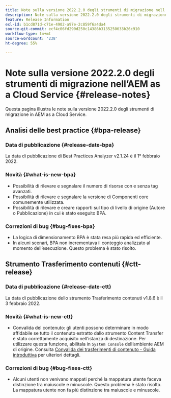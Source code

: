 ```yaml
---
title: Note sulla versione 2022.2.0 degli strumenti di migrazione nell’AEM as a Cloud Service
description: Note sulla versione 2022.2.0 degli strumenti di migrazione nell’AEM as a Cloud Service
feature: Release Information
exl-id: b1cd871d-c71e-4902-a97e-2c859f6a4da4
source-git-commit: ecf4c06fd290d250c14386b3135250633b26c910
workflow-type: tm+mt
source-wordcount: '238'
ht-degree: 55%

---
```


# Note sulla versione 2022.2.0 degli strumenti di migrazione nell’AEM as a Cloud Service {#release-notes}

Questa pagina illustra le note sulla versione 2022.2.0 degli strumenti di migrazione in AEM as a Cloud Service.

## Analisi delle best practice {#bpa-release}

### Data di pubblicazione {#release-date-bpa}

La data di pubblicazione di Best Practices Analyzer v2.1.24 è il 1° febbraio 2022.

### Novità {#what-is-new-bpa}

* Possibilità di rilevare e segnalare il numero di risorse con e senza tag avanzati.
* Possibilità di rilevare e segnalare la versione di Componenti core comunemente utilizzata.
* Possibilità di rilevare e creare rapporti sul tipo di livello di origine (Autore o Pubblicazione) in cui è stato eseguito BPA.

### Correzioni di bug {#bug-fixes-bpa}

* La logica di dimensionamento BPA è stata resa più rapida ed efficiente.
* In alcuni scenari, BPA non incrementava il conteggio analizzato al momento dell’esecuzione. Questo problema è stato risolto.

## Strumento Trasferimento contenuti {#ctt-release}

### Data di pubblicazione {#release-date-ctt}

La data di pubblicazione dello strumento Trasferimento contenuti v1.8.6 è il 3 febbraio 2022.

### Novità {#what-is-new-ctt}

* Convalida del contenuto: gli utenti possono determinare in modo affidabile se tutto il contenuto estratto dallo strumento Content Transfer è stato correttamente acquisito nell’istanza di destinazione. Per utilizzare questa funzione, abilitala in `System Console` dell’ambiente AEM di origine. Consulta [Convalida dei trasferimenti di contenuto - Guida introduttiva](https://experienceleague.adobe.com/docs/experience-manager-cloud-service/content/migration-journey/cloud-migration/content-transfer-tool/validating-content-transfers.html#getting-started) per ulteriori dettagli.

### Correzioni di bug {#bug-fixes-ctt}

* Alcuni utenti non venivano mappati perché la mappatura utente faceva distinzione tra maiuscole e minuscole. Questo problema è stato risolto. La mappatura utente non fa più distinzione tra maiuscole e minuscole.
